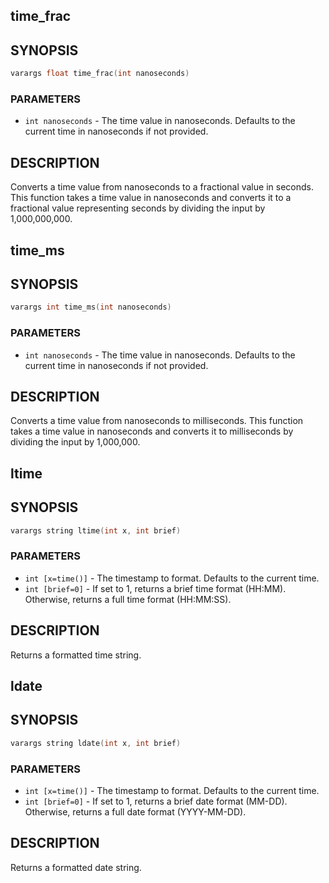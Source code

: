 ## time_frac

## SYNOPSIS

```c
varargs float time_frac(int nanoseconds)
```

### PARAMETERS

* `int nanoseconds` - The time value in nanoseconds. Defaults to the current time in nanoseconds if not provided.

## DESCRIPTION

Converts a time value from nanoseconds to a fractional value in seconds.
This function takes a time value in nanoseconds and converts it to
a fractional value representing seconds by dividing the input by 1,000,000,000.

## time_ms

## SYNOPSIS

```c
varargs int time_ms(int nanoseconds)
```

### PARAMETERS

* `int nanoseconds` - The time value in nanoseconds. Defaults to the current time in nanoseconds if not provided.

## DESCRIPTION

Converts a time value from nanoseconds to milliseconds.
This function takes a time value in nanoseconds and converts it
to milliseconds by dividing the input by 1,000,000.

## ltime

## SYNOPSIS

```c
varargs string ltime(int x, int brief)
```

### PARAMETERS

* `int [x=time()]` - The timestamp to format. Defaults to the current time.
* `int [brief=0]` - If set to 1, returns a brief time format (HH:MM). Otherwise, returns a full time format (HH:MM:SS).

## DESCRIPTION

Returns a formatted time string.

## ldate

## SYNOPSIS

```c
varargs string ldate(int x, int brief)
```

### PARAMETERS

* `int [x=time()]` - The timestamp to format. Defaults to the current time.
* `int [brief=0]` - If set to 1, returns a brief date format (MM-DD). Otherwise, returns a full date format (YYYY-MM-DD).

## DESCRIPTION

Returns a formatted date string.

